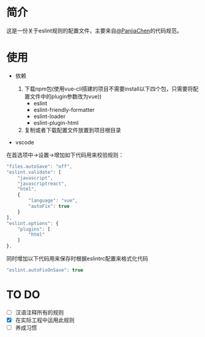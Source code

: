 
# 简介

这是一份关于eslint规则的配置文件，主要来自[@PanjiaChen](https://github.com/PanJiaChen/vue-element-admin)的代码规范。

# 使用

- 依赖

    1. 下载npm包(使用vue-cli搭建的项目不需要install以下四个包，只需要将配置文件中的plugin参数改为vue))
        - eslint
        - eslint-friendly-formatter
        - eslint-loader
        - eslint-plugin-html
    2. 复制或者下载配置文件放置到项目根目录

- vscode

在首选项中->设置->增加如下代码用来校验规则：

```js
"files.autoSave": "off",
"eslint.validate": [
    "javascript",
    "javascriptreact",
    "html",
    {
        "language": "vue",
        "autoFix": true
    }
],
"eslint.options": {
    "plugins": [
        "html"
    ]
},
```

同时增加以下代码用来保存时根据eslintrc配置来格式化代码

```js
"eslint.autoFixOnSave": true
```

# TO DO

- [ ] 汉语注释所有的规则
- [x] 在实际工程中运用此规则
- [ ] 养成习惯
